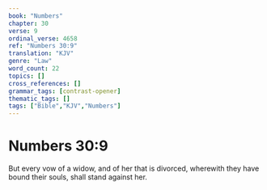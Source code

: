 ```yaml
---
book: "Numbers"
chapter: 30
verse: 9
ordinal_verse: 4658
ref: "Numbers 30:9"
translation: "KJV"
genre: "Law"
word_count: 22
topics: []
cross_references: []
grammar_tags: [contrast-opener]
thematic_tags: []
tags: ["Bible","KJV","Numbers"]
---
```


# Numbers 30:9

But every vow of a widow, and of her that is divorced, wherewith they have bound their souls, shall stand against her.
